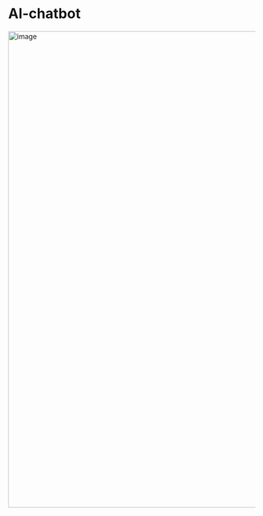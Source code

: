 # AI-chatbot

<img width="1919" height="972" alt="image" src="https://github.com/user-attachments/assets/756df45c-3053-46ad-bd03-256eaa54d9ba" />

